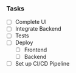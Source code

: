 ### Tasks

- [ ] Complete UI
- [ ] Integrate Backend
- [ ] Tests
- [ ] Deploy
  - [ ] Frontend
  - [ ] Backend
- [ ] Set up CI/CD Pipeline
